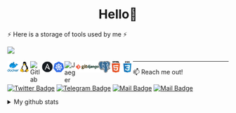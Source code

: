 <h1 align="center">Hello👋</h1>

<p>⚡ Here is a storage of tools used by me ⚡</p>


![](https://img.shields.io/badge/My-Stack-informational?style=flat&logo=<LOGO_NAME>&logoColor=white&color=2bbc8a)

<img align="left" alt="Docker" width="26px" src="https://raw.githubusercontent.com/github/explore/80688e429a7d4ef2fca1e82350fe8e3517d3494d/topics/docker/docker.png" />

<img align="left" alt="Linux" width="26px" src="https://raw.githubusercontent.com/github/explore/80688e429a7d4ef2fca1e82350fe8e3517d3494d/topics/linux/linux.png" />

<img align="left" alt="Gitlab" width="26px" src="https://about.gitlab.com/images/press/logo/png/gitlab-logo-gray-stacked-rgb.png" />

<img align="left" alt="Ansible" width="26px" src="https://raw.githubusercontent.com/github/explore/80688e429a7d4ef2fca1e82350fe8e3517d3494d/topics/ansible/ansible.png" />

<img align="left" alt="Kuber" width="26px" src="https://raw.githubusercontent.com/github/explore/80688e429a7d4ef2fca1e82350fe8e3517d3494d/topics/kubernetes/kubernetes.png" />

<img align="left" alt="Jaeger" width="26px" src="https://www.nicepng.com/png/detail/329-3294962_jaeger-tracing-logo.png" />

<img align="left" alt="Git" width="26px" src="https://raw.githubusercontent.com/github/explore/80688e429a7d4ef2fca1e82350fe8e3517d3494d/topics/git/git.png" />

<img align="left" alt="Django" width="26px" src="https://raw.githubusercontent.com/github/explore/80688e429a7d4ef2fca1e82350fe8e3517d3494d/topics/django/django.png" />

<img align="left" alt="Postgre" width="26px" src="https://raw.githubusercontent.com/github/explore/80688e429a7d4ef2fca1e82350fe8e3517d3494d/topics/postgresql/postgresql.png" />

<img align="left" alt="html" width="26px" src="https://raw.githubusercontent.com/github/explore/80688e429a7d4ef2fca1e82350fe8e3517d3494d/topics/html/html.png" />

<img align="left" alt="html" width="26px" src="https://raw.githubusercontent.com/github/explore/80688e429a7d4ef2fca1e82350fe8e3517d3494d/topics/css/css.png" />

<hr>


:mailbox: Reach me out!

[![Twitter Badge](https://img.shields.io/badge/-@ivanrezv-1ca0f1?style=flat&labelColor=1ca0f1&logo=twitter&logoColor=white&link=https://twitter.com/Ipenywis)](https://twitter.com/ivanrezv) [![Telegram Badge](https://img.shields.io/badge/-@IvanRezv-0e76a8?style=flat&labelColor=0e76a8&logo=telegram&logoColor=white)](https://tlgg.ru/@Ivan_Rezvetsov) [![Mail Badge](https://img.shields.io/badge/-@vanyads07-e84393?style=flat&labelColor=e84393&logo=instagram&logoColor=white)](https://www.instagram.com/vanyads07) [![Mail Badge](https://img.shields.io/badge/-Gmailbox-c0392b?style=flat&labelColor=c0392b&logo=gmail&logoColor=white)](mailto:islempenywis@gmail.com)


<details>
<summary>
  My github stats
</summary>

<br >
  
#### Github Stats
  
![Ipenywis's github stats](https://github-readme-stats.vercel.app/api?username=IvanRezv&count_private=true&theme=tokyonight&hide=contribs,prs) 
  
[![Top Langs](https://github-readme-stats.vercel.app/api/top-langs/?username=IvanRezv&layout=compact)](https://github.com/anuraghazra/github-readme-stats)<br>
  
![visitors](https://visitor-badge.glitch.me/badge?page_id=IvanRezv.IvanRezv)

</details>
